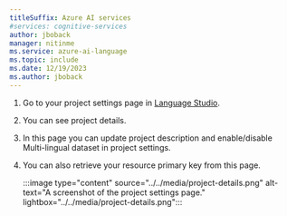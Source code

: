 ```yaml
---
titleSuffix: Azure AI services
#services: cognitive-services
author: jboback
manager: nitinme
ms.service: azure-ai-language
ms.topic: include
ms.date: 12/19/2023
ms.author: jboback
---
```


1. Go to your project settings page in [Language Studio](https://aka.ms/languageStudio).

2. You can see project details.

3. In this page you can update project description and enable/disable Multi-lingual dataset in project settings.

4. You can also retrieve your resource primary key from this page.

    :::image type="content" source="../../media/project-details.png" alt-text="A screenshot of the project settings page." lightbox="../../media/project-details.png":::

